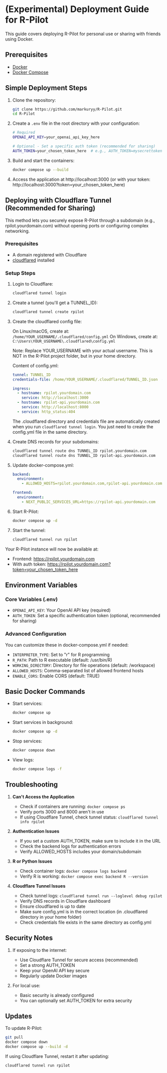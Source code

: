 # (Experimental) Deployment Guide for R-Pilot

This guide covers deploying R-Pilot for personal use or sharing with friends using Docker.

## Prerequisites
- [Docker](https://docs.docker.com/get-docker/)
- [Docker Compose](https://docs.docker.com/compose/install/)

## Simple Deployment Steps

1. Clone the repository:
   ```bash
   git clone https://github.com/markuryy/R-Pilot.git
   cd R-Pilot
   ```

2. Create a `.env` file in the root directory with your configuration:
   ```bash
   # Required
   OPENAI_API_KEY=your_openai_api_key_here
   
   # Optional - Set a specific auth token (recommended for sharing)
   AUTH_TOKEN=your_chosen_token_here  # e.g., AUTH_TOKEN=mysecrettoken123
   ```

3. Build and start the containers:
   ```bash
   docker compose up --build
   ```

4. Access the application at http://localhost:3000 (or with your token: http://localhost:3000?token=your_chosen_token_here)

## Deploying with Cloudflare Tunnel (Recommended for Sharing)

This method lets you securely expose R-Pilot through a subdomain (e.g., rpilot.yourdomain.com) without opening ports or configuring complex networking.

### Prerequisites
- A domain registered with Cloudflare
- [cloudflared](https://developers.cloudflare.com/cloudflare-one/connections/connect-apps/install-and-setup/installation/) installed

### Setup Steps

1. Login to Cloudflare:
   ```bash
   cloudflared tunnel login
   ```

2. Create a tunnel (you'll get a TUNNEL_ID):
   ```bash
   cloudflared tunnel create rpilot
   ```

3. Create the cloudflared config file:

   On Linux/macOS, create at: `/home/YOUR_USERNAME/.cloudflared/config.yml`
   On Windows, create at: `C:\Users\YOUR_USERNAME\.cloudflared\config.yml`

   Note: Replace YOUR_USERNAME with your actual username. This is NOT in the R-Pilot project folder, but in your home directory.

   Content of config.yml:
   ```yaml
   tunnel: TUNNEL_ID
   credentials-file: /home/YOUR_USERNAME/.cloudflared/TUNNEL_ID.json  # On Windows: C:\Users\YOUR_USERNAME\.cloudflared\TUNNEL_ID.json

   ingress:
     - hostname: rpilot.yourdomain.com
       service: http://localhost:3000
     - hostname: rpilot-api.yourdomain.com
       service: http://localhost:8000
     - service: http_status:404
   ```

   The .cloudflared directory and credentials file are automatically created when you run `cloudflared tunnel login`. You just need to create the config.yml file in the same directory.

4. Create DNS records for your subdomains:
   ```bash
   cloudflared tunnel route dns TUNNEL_ID rpilot.yourdomain.com
   cloudflared tunnel route dns TUNNEL_ID rpilot-api.yourdomain.com
   ```

5. Update docker-compose.yml:
   ```yaml
   backend:
     environment:
       - ALLOWED_HOSTS=rpilot.yourdomain.com,rpilot-api.yourdomain.com,localhost:3000
   
   frontend:
     environment:
       - NEXT_PUBLIC_SERVICES_URL=https://rpilot-api.yourdomain.com
   ```

6. Start R-Pilot:
   ```bash
   docker compose up -d
   ```

7. Start the tunnel:
   ```bash
   cloudflared tunnel run rpilot
   ```

Your R-Pilot instance will now be available at:
- Frontend: https://rpilot.yourdomain.com
- With auth token: https://rpilot.yourdomain.com?token=your_chosen_token_here

## Environment Variables

### Core Variables (.env)
- `OPENAI_API_KEY`: Your OpenAI API key (required)
- `AUTH_TOKEN`: Set a specific authentication token (optional, recommended for sharing)

### Advanced Configuration
You can customize these in docker-compose.yml if needed:
- `INTERPRETER_TYPE`: Set to "r" for R programming
- `R_PATH`: Path to R executable (default: /usr/bin/R)
- `WORKING_DIRECTORY`: Directory for file operations (default: /workspace)
- `ALLOWED_HOSTS`: Comma-separated list of allowed frontend hosts
- `ENABLE_CORS`: Enable CORS (default: TRUE)

## Basic Docker Commands

- Start services:
  ```bash
  docker compose up
  ```

- Start services in background:
  ```bash
  docker compose up -d
  ```

- Stop services:
  ```bash
  docker compose down
  ```

- View logs:
  ```bash
  docker compose logs -f
  ```

## Troubleshooting

1. **Can't Access the Application**
   - Check if containers are running: `docker compose ps`
   - Verify ports 3000 and 8000 aren't in use
   - If using Cloudflare Tunnel, check tunnel status: `cloudflared tunnel info rpilot`

2. **Authentication Issues**
   - If you set a custom AUTH_TOKEN, make sure to include it in the URL
   - Check the backend logs for authentication errors
   - Verify ALLOWED_HOSTS includes your domain/subdomain

3. **R or Python Issues**
   - Check container logs: `docker compose logs backend`
   - Verify R is working: `docker compose exec backend R --version`

4. **Cloudflare Tunnel Issues**
   - Check tunnel logs: `cloudflared tunnel run --loglevel debug rpilot`
   - Verify DNS records in Cloudflare dashboard
   - Ensure cloudflared is up to date
   - Make sure config.yml is in the correct location (in .cloudflared directory in your home folder)
   - Check credentials file exists in the same directory as config.yml

## Security Notes

1. If exposing to the internet:
   - Use Cloudflare Tunnel for secure access (recommended)
   - Set a strong AUTH_TOKEN
   - Keep your OpenAI API key secure
   - Regularly update Docker images

2. For local use:
   - Basic security is already configured
   - You can optionally set AUTH_TOKEN for extra security

## Updates

To update R-Pilot:
```bash
git pull
docker compose down
docker compose up --build -d
```

If using Cloudflare Tunnel, restart it after updating:
```bash
cloudflared tunnel run rpilot
